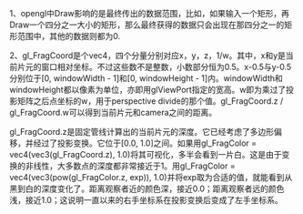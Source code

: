 1、opengl中Draw影响的是最终传出的数据范围，比如，如果输入一个矩形，再Draw一个四分之一大小的矩形，那么最终获得的数据只会出现在那四分之一的矩形范围中，其他的数据则都为0.

2、gl_FragCoord是个vec4，四个分量分别对应x，y，z，1/w。其中，x和y是当前片元的窗口相对坐标。不过这些数不是整数，小数部分恒为0.5。x-0.5与y-0.5分别位于[0, windowWidth - 1]和[0, windowHeight - 1]内。windowWidth和windowHeight都以像素为单位，亦即用glViewPort指定的宽高。w即为乘过了投影矩阵之后点坐标的w，用于perspective divide的那个值。gl_FragCoord.z / gl_FragCoord.w可以得到当前片元和camera之间的距离。

gl_FragCoord.z是固定管线计算出的当前片元的深度。它已经考虑了多边形偏移，并经过了投影变换。它位于[0.0, 1.0]之间。如果用gl_FragColor = vec4(vec3(gl_FragCoord.z), 1.0)将其可视化，多半会看到一片白。这是由于变换的非线性，大多数点的深度都非常接近于1。用gl_FragColor = vec4(vec3(pow(gl_FragColor.z, exp)), 1.0)并将exp取为合适的值，就能看到从黑到白的深度变化了。距离观察者近的颜色深，接近0.0；距离观察者远的颜色浅，接近1.0；这说明一直以来的右手坐标系在投影变换后变成了左手坐标系。